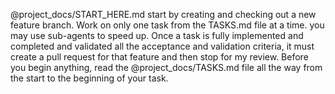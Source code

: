 @project_docs/START_HERE.md start by creating and checking out a new feature branch. Work on only one task from the TASKS.md file at a time. you may use sub-agents to speed up. Once a task is fully implemented and completed and validated all the acceptance and validation criteria, it must create a pull request for that feature and then stop for my review. Before you begin anything, read the @project_docs/TASKS.md  file all the way from the start to the beginning of your task.